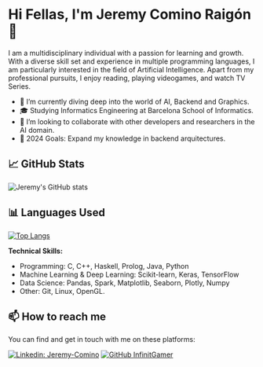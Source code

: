 # Hi Fellas, I'm Jeremy Comino Raigón 👋

I am a multidisciplinary individual with a passion for learning and growth. With a diverse skill set and experience in multiple programming languages, I am particularly interested in the field of Artificial Intelligence. Apart from my professional pursuits, I enjoy reading, playing videogames, and watch TV Series.

- 🔭 I’m currently diving deep into the world of AI, Backend and Graphics.
- 🎓 Studying Informatics Engineering at Barcelona School of Informatics.
- 👯 I’m looking to collaborate with other developers and researchers in the AI domain.
- 🥅 2024 Goals: Expand my knowledge in backend arquitectures.


## 📈 GitHub Stats

![Jeremy's GitHub stats](https://github-readme-stats.vercel.app/api?username=InfinitGamer&show_icons=true&theme=radical)

## 📊 Languages Used

[![Top Langs](https://github-readme-stats.vercel.app/api/top-langs/?username=InfinitGamer&layout=compact&theme=radical&hide=html)](https://github.com/InfinitGamer/github-readme-stats)

**Technical Skills:**
- Programming: C, C++, Haskell, Prolog, Java, Python
- Machine Learning & Deep Learning: Scikit-learn, Keras, TensorFlow
- Data Science: Pandas, Spark, Matplotlib, Seaborn, Plotly, Numpy
- Other: Git, Linux, OpenGL.

## 📫 How to reach me

You can find and get in touch with me on these platforms:

[![Linkedin: Jeremy-Comino](https://img.shields.io/badge/-jeremycomino-blue?style=flat-square&logo=Linkedin&logoColor=white&link=https://www.linkedin.com/in/jeremy-comino/)](https://www.linkedin.com/in/jeremy-comino/)
[![GitHub InfinitGamer](https://img.shields.io/github/followers/InfinitGamer?label=follow&style=social)](https://github.com/InfinitGamer)
